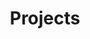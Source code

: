 ---
title: "Projects" # can't be empty for some reason
# layout: "search" # is necessary
# url: "/about" # ??
# description: "Description for Search"
# summary: "search"
---